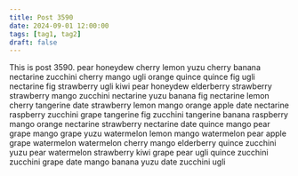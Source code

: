 ```yaml
---
title: Post 3590
date: 2024-09-01 12:00:00
tags: [tag1, tag2]
draft: false
---
```

This is post 3590.
pear
honeydew
cherry
lemon
yuzu
cherry
banana
nectarine
zucchini
cherry
mango
ugli
orange
quince
quince
fig
ugli
nectarine
fig
strawberry
ugli
kiwi
pear
honeydew
elderberry
strawberry
strawberry
mango
zucchini
nectarine
yuzu
banana
fig
nectarine
lemon
cherry
tangerine
date
strawberry
lemon
mango
orange
apple
date
nectarine
raspberry
zucchini
grape
tangerine
fig
zucchini
tangerine
banana
raspberry
mango
orange
nectarine
strawberry
nectarine
date
quince
mango
pear
grape
mango
grape
yuzu
watermelon
lemon
mango
watermelon
pear
apple
grape
watermelon
watermelon
cherry
mango
elderberry
quince
zucchini
yuzu
pear
watermelon
strawberry
kiwi
grape
pear
ugli
quince
zucchini
zucchini
grape
date
mango
banana
yuzu
date
zucchini
ugli
